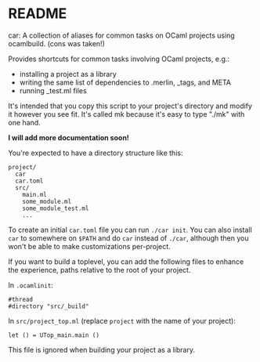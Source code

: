 # README

car: A collection of aliases for common tasks on OCaml projects using ocamlbuild.
(cons was taken!)

Provides shortcuts for common tasks involving OCaml projects, e.g.:
- installing a project as a library
- writing the same list of dependencies to .merlin, _tags, and META
- running _test.ml files

It's intended that you copy this script to your project's directory and
modify it however you see fit. It's called mk because it's easy to type
"./mk" with one hand.

**I will add more documentation soon!**

You're expected to have a directory structure like this:

    project/
      car
      car.toml
      src/
        main.ml
        some_module.ml
        some_module_test.ml
        ...

To create an initial `car.toml` file you can run `./car init`.
You can also install `car` to somewhere on `$PATH` and do `car` instead of
`./car`, although then you won't be able to make customizations per-project.

If you want to build a toplevel, you can add the following files to enhance the
experience, paths relative to the root of your project.

In `.ocamlinit`:

    #thread
    #directory "src/_build"

In `src/project_top.ml` (replace `project` with the name of your project):

    let () = UTop_main.main ()

This file is ignored when building your project as a library.
